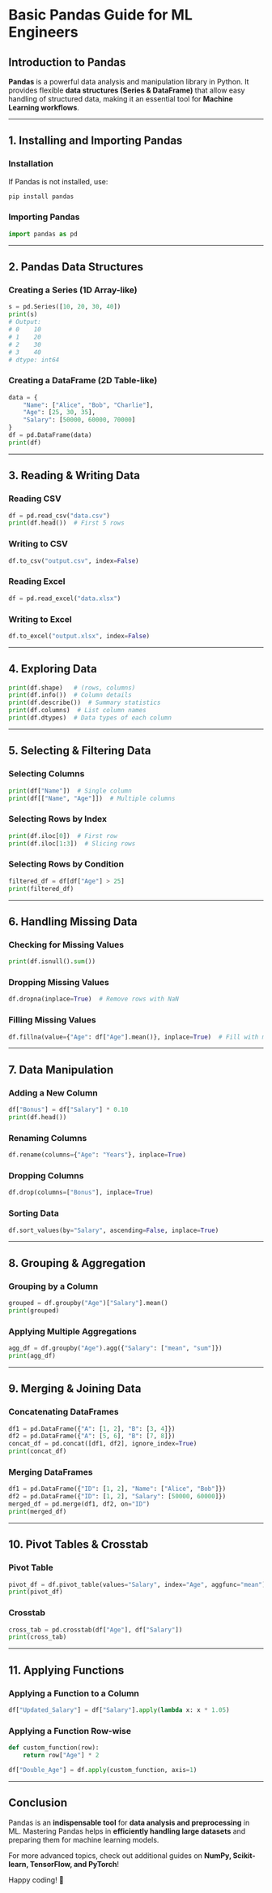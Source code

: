 # Basic Pandas Guide for ML Engineers

## Introduction to Pandas
**Pandas** is a powerful data analysis and manipulation library in Python. It provides flexible **data structures (Series & DataFrame)** that allow easy handling of structured data, making it an essential tool for **Machine Learning workflows**.

---
## 1. Installing and Importing Pandas
### Installation
If Pandas is not installed, use:
```bash
pip install pandas
```

### Importing Pandas
```python
import pandas as pd
```

---
## 2. Pandas Data Structures
### Creating a Series (1D Array-like)
```python
s = pd.Series([10, 20, 30, 40])
print(s)
# Output:
# 0    10
# 1    20
# 2    30
# 3    40
# dtype: int64
```

### Creating a DataFrame (2D Table-like)
```python
data = {
    "Name": ["Alice", "Bob", "Charlie"],
    "Age": [25, 30, 35],
    "Salary": [50000, 60000, 70000]
}
df = pd.DataFrame(data)
print(df)
```

---
## 3. Reading & Writing Data
### Reading CSV
```python
df = pd.read_csv("data.csv")
print(df.head())  # First 5 rows
```

### Writing to CSV
```python
df.to_csv("output.csv", index=False)
```

### Reading Excel
```python
df = pd.read_excel("data.xlsx")
```

### Writing to Excel
```python
df.to_excel("output.xlsx", index=False)
```

---
## 4. Exploring Data
```python
print(df.shape)   # (rows, columns)
print(df.info())  # Column details
print(df.describe())  # Summary statistics
print(df.columns)  # List column names
print(df.dtypes)  # Data types of each column
```

---
## 5. Selecting & Filtering Data
### Selecting Columns
```python
print(df["Name"])  # Single column
print(df[["Name", "Age"]])  # Multiple columns
```

### Selecting Rows by Index
```python
print(df.iloc[0])  # First row
print(df.iloc[1:3])  # Slicing rows
```

### Selecting Rows by Condition
```python
filtered_df = df[df["Age"] > 25]
print(filtered_df)
```

---
## 6. Handling Missing Data
### Checking for Missing Values
```python
print(df.isnull().sum())
```

### Dropping Missing Values
```python
df.dropna(inplace=True)  # Remove rows with NaN
```

### Filling Missing Values
```python
df.fillna(value={"Age": df["Age"].mean()}, inplace=True)  # Fill with mean
```

---
## 7. Data Manipulation
### Adding a New Column
```python
df["Bonus"] = df["Salary"] * 0.10
print(df.head())
```

### Renaming Columns
```python
df.rename(columns={"Age": "Years"}, inplace=True)
```

### Dropping Columns
```python
df.drop(columns=["Bonus"], inplace=True)
```

### Sorting Data
```python
df.sort_values(by="Salary", ascending=False, inplace=True)
```

---
## 8. Grouping & Aggregation
### Grouping by a Column
```python
grouped = df.groupby("Age")["Salary"].mean()
print(grouped)
```

### Applying Multiple Aggregations
```python
agg_df = df.groupby("Age").agg({"Salary": ["mean", "sum"]})
print(agg_df)
```

---
## 9. Merging & Joining Data
### Concatenating DataFrames
```python
df1 = pd.DataFrame({"A": [1, 2], "B": [3, 4]})
df2 = pd.DataFrame({"A": [5, 6], "B": [7, 8]})
concat_df = pd.concat([df1, df2], ignore_index=True)
print(concat_df)
```

### Merging DataFrames
```python
df1 = pd.DataFrame({"ID": [1, 2], "Name": ["Alice", "Bob"]})
df2 = pd.DataFrame({"ID": [1, 2], "Salary": [50000, 60000]})
merged_df = pd.merge(df1, df2, on="ID")
print(merged_df)
```

---
## 10. Pivot Tables & Crosstab
### Pivot Table
```python
pivot_df = df.pivot_table(values="Salary", index="Age", aggfunc="mean")
print(pivot_df)
```

### Crosstab
```python
cross_tab = pd.crosstab(df["Age"], df["Salary"])
print(cross_tab)
```

---
## 11. Applying Functions
### Applying a Function to a Column
```python
df["Updated_Salary"] = df["Salary"].apply(lambda x: x * 1.05)
```

### Applying a Function Row-wise
```python
def custom_function(row):
    return row["Age"] * 2

df["Double_Age"] = df.apply(custom_function, axis=1)
```

---
## Conclusion
Pandas is an **indispensable tool** for **data analysis and preprocessing** in ML. Mastering Pandas helps in **efficiently handling large datasets** and preparing them for machine learning models.

For more advanced topics, check out additional guides on **NumPy, Scikit-learn, TensorFlow, and PyTorch**!

Happy coding! 🚀